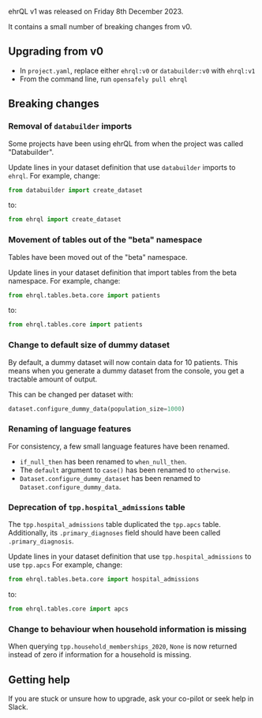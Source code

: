 ehrQL v1 was released on Friday 8th December 2023.

It contains a small number of breaking changes from v0.

## Upgrading from v0

* In `project.yaml`, replace either `ehrql:v0` or `databuilder:v0` with `ehrql:v1`
* From the command line, run `opensafely pull ehrql`

## Breaking changes

### Removal of `databuilder` imports

Some projects have been using ehrQL from when the project was called "Databuilder".

Update lines in your dataset definition that use `databuilder` imports to `ehrql`.
For example, change:

```python
from databuilder import create_dataset
```

to:

```python
from ehrql import create_dataset
```


### Movement of tables out of the "beta" namespace

Tables have been moved out of the "beta" namespace.

Update lines in your dataset definition that import tables from the beta namespace.
For example, change:

```python
from ehrql.tables.beta.core import patients
```

to:

```python
from ehrql.tables.core import patients
```

### Change to default size of dummy dataset

By default, a dummy dataset will now contain data for 10 patients.
This means when you generate a dummy dataset from the console,
you get a tractable amount of output.

This can be changed per dataset with:

```python
dataset.configure_dummy_data(population_size=1000)
```

### Renaming of language features

For consistency, a few small language features have been renamed.

* `if_null_then` has been renamed to `when_null_then`.
* The `default` argument to `case()` has been renamed to `otherwise`.
* `Dataset.configure_dummy_dataset` has been renamed to `Dataset.configure_dummy_data`.


### Deprecation of `tpp.hospital_admissions` table

The `tpp.hospital_admissions` table duplicated the `tpp.apcs` table.
Additionally, its `.primary_diagnoses` field should have been called `.primary_diagnosis`.

Update lines in your dataset definition that use `tpp.hospital_admissions` to use `tpp.apcs`
For example, change:

```python
from ehrql.tables.beta.core import hospital_admissions
```

to:

```python
from ehrql.tables.core import apcs
```


### Change to behaviour when household information is missing

When querying `tpp.household_memberships_2020`,
`None` is now returned instead of zero if information for a household is missing.


## Getting help

If you are stuck or unsure how to upgrade, ask your co-pilot or seek help in Slack.
